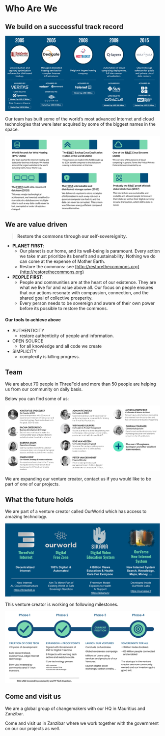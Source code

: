 # Who Are We

## We build on a successful track record

![](img/incubaid_past.png)

Our team has built some of the world’s most advanced Internet and cloud technologies that were later acquired by some of the biggest names in the space.

![](img/team_records.png)

## We are value driven

> **Restore the commons through our self-sovereignity.**

- **PLANET FIRST**: 
  - Our planet is our home, and its well-being is paramount. Every action we take must prioritize its benefit and sustainability. Nothing we do can come at the expense of Mother Earth.
  - Restore the commons: see [http://restorethecommons.org](http://restorethecommons.org)
- **PEOPLE FIRST**: 
  - People and communities are at the heart of our existence. They are what we live for and value above all. Our focus on people ensures that our actions resonate with compassion, connection, and the shared goal of collective prosperity.
  - Every person needs to be sovereign and aware of their own power before its possible to restore the commons.


#### Our tools to achieve above

- AUTHENTICITY
    - restore authenticity of people and information.
- OPEN SOURCE
    - for all knowledge and all code we create
- SIMPLICITY
    - complexity is killing progress.

## Team

We are about 70 people in ThreeFold and more than 50 people are helping us from our community on daily basis.

Below you can find some of us:

![](img/team111.png)

We are expanding our venture creator, contact us if you would like to be part of one of our projects.


## What the future holds

We are part of a venture creator called OurWorld which has access to amazing technology.

![](img/companies1.png)

This venture creator is working on following milestones.

![](img/future_venture_creator.png)




## Come and visit us

We are a global group of changemakers with our HQ in Mauritius and Zanzibar.

Come and visit us in Zanzibar where we work together with the government on our our projects as well.


